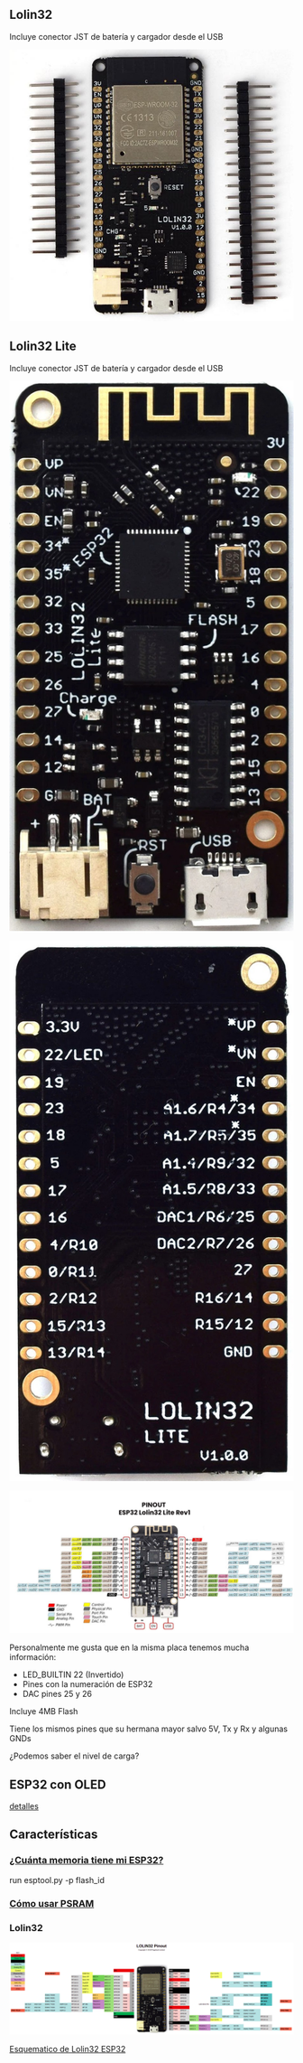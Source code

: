 ## Lolin32

Incluye conector JST de batería y cargador desde el USB

![](./images/wemos-lolin32-esp-wroom-32-espressif.jpg)

## Lolin32 Lite

Incluye conector JST de batería y cargador desde el USB

![](./images/WEMOS-LOLIN32-Lite-V1-0-0.jpg)

![](./images/WEMOS-LOLIN32-Lite-V1-0-0_back.jpg)


![](./images/ESP32-Lolin32-Lite-Rev1.jpg)

Personalmente me gusta que en la misma placa tenemos mucha información:
* LED_BUILTIN 22 (Invertido)
* Pines con la numeración de ESP32
* DAC pines 25 y 26

Incluye 4MB Flash

Tiene los mismos pines que su hermana mayor salvo 5V, Tx y Rx y algunas GNDs

¿Podemos saber el nivel de carga?

## ESP32 con OLED

[detalles](https://wiki.geekworm.com/WEMOS_ESP32_Board_with_OLED)

## Características

### [¿Cuánta memoria tiene mi ESP32?](https://stackoverflow.com/questions/39631011/how-to-determine-flash-size-of-nodemcu)


run esptool.py -p <serial-port> flash_id 

### [Cómo usar PSRAM](https://thingpulse.com/esp32-how-to-use-psram/)

### Lolin32



![Pinout](./images/lolon32_v1.0.1_pinout.png)

[Esquematico de Lolin32 ESP32](https://wiki.wemos.cc/_media/products:lolin32:sch_lolin32_v1.0.0.pdf)

